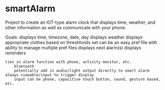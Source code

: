 # smartAlarm
Project to create an IOT-type alarm clock that displays time, weather, and other information as well as communicate with your phone.

Goals:
	displays time, timezone, date, day
	displays weather
		displays appropriate clothes based on threshholds set
			can be an easy pref file with ability to manage multiple pref files
	displays next alarm(s)
	displays reminders
	
	ties in alarm function with phone, activity monitor, etc.
		bluetooth
		potentially add in audio/light output directly to smart alarm
	always viewable/input to trigger display
		input can be phone, capacitive touch button, sound, gesture based, etc.

	
